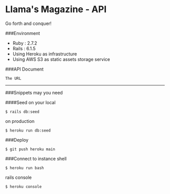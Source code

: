 # Llama's Magazine - API

Go forth and conquer!

###Environment
* Ruby : 2.7.2
* Rails : 6.1.5
* Using Heroku as infrastructure
* Using AWS S3 as static assets storage service

###API Document
```text
The URL
```

---
###Snippets may you need

####Seed
on your local
```shell
$ rails db:seed
```

on production
```shell
$ heroku run db:seed
```


###Deploy
```shell
$ git push heroku main
```  

###Connect to instance
shell
```shell
$ heroku run bash
```
rails console
```shell
$ heroku console
```